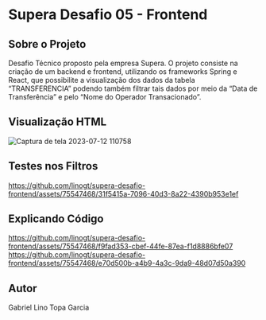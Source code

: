 # Supera Desafio 05 - Frontend

## Sobre o Projeto

Desafio Técnico proposto pela empresa Supera. O projeto consiste na criação de um backend e frontend, utilizando os frameworks Spring e React, que possibilite a visualização dos dados da tabela “TRANSFERENCIA” podendo também filtrar tais dados por meio da “Data de Transferência” e pelo “Nome do Operador Transacionado”.

## Visualização HTML

![Captura de tela 2023-07-12 110758](https://github.com/linogt/supera-desafio-frontend/assets/75547468/8d8ceab2-5a10-4c6b-8e0a-04981895a73d)

## Testes nos Filtros

https://github.com/linogt/supera-desafio-frontend/assets/75547468/31f5415a-7096-40d3-8a22-4390b953e1ef

## Explicando Código 

https://github.com/linogt/supera-desafio-frontend/assets/75547468/f9fad353-cbef-44fe-87ea-f1d8886bfe07
https://github.com/linogt/supera-desafio-frontend/assets/75547468/e70d500b-a4b9-4a3c-9da9-48d07d50a390

## Autor

Gabriel Lino Topa Garcia


